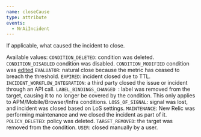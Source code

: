 ```yaml
---
name: closeCause
type: attribute
events:
  - NrAiIncident
---
```


If applicable, what caused the incident to close.

Available values: 
`CONDITION_DELETED`: condition was deleted.
`CONDITION_DISABLED` condition was disabled.
`CONDITION_MODIFIED` condition was [edited](/docs/alerts-applied-intelligence/new-relic-alerts/alert-conditions/create-nrql-alert-conditions/#evaluation-resets)
`EVALUATOR`: natural close because the metric has ceased to breach the threshold.
`EXPIRED`:  incident closed due to TTL.
`INCIDENT_WORKFLOW_INTEGRATION`: a third party closed the issue or incident through an API call.
`LABEL_BINDINGS_CHANGED `:  label was removed from the target, causing it to no longer be covered by the condition. This only applies to APM/Mobile/Browser/Infra conditions.
`LOSS_OF_SIGNAL`: signal was lost, and incident was closed based on LoS settings.
`MAINTENANCE`: New Relic was performing maintenance and we closed the incident as part of it.
`POLICY_DELETED`: policy was deleted.
`TARGET_REMOVED`: the target was removed from the condition. 
`USER`: closed manually by a user.



